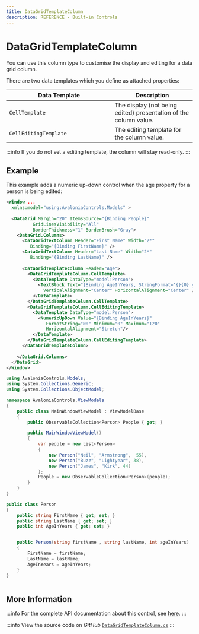```yaml
---
title: DataGridTemplateColumn
description: REFERENCE - Built-in Controls
---
```


# DataGridTemplateColumn

You can use this column type to customise the display and editing for a data grid column.

There are two data templates which you define as attached properties:

<table><thead><tr><th width="269">Data Template</th><th>Description</th></tr></thead><tbody><tr><td><code>CellTemplate</code> </td><td>The display (not being edited) presentation of the column value. </td></tr><tr><td><code>CellEditingTemplate</code> </td><td>The editing template for the column value.</td></tr></tbody></table>

:::info
If you do not set a editing template, the column will stay read-only.
:::

## Example

This example adds a numeric up-down control when the age property for a person is being edited:



```xml
<Window ...
  xmlns:model="using:AvaloniaControls.Models" >
  
  <DataGrid Margin="20" ItemsSource="{Binding People}"
          GridLinesVisibility="All"
          BorderThickness="1" BorderBrush="Gray">
    <DataGrid.Columns>
      <DataGridTextColumn Header="First Name" Width="2*"
         Binding="{Binding FirstName}" />
      <DataGridTextColumn Header="Last Name" Width="2*"
         Binding="{Binding LastName}" />
      
      <DataGridTemplateColumn Header="Age">
        <DataGridTemplateColumn.CellTemplate>
          <DataTemplate DataType="model:Person">
            <TextBlock Text="{Binding AgeInYears, StringFormat='{}{0} years'}" 
              VerticalAlignment="Center" HorizontalAlignment="Center" />
          </DataTemplate>
        </DataGridTemplateColumn.CellTemplate>
        <DataGridTemplateColumn.CellEditingTemplate>
          <DataTemplate DataType="model:Person">
            <NumericUpDown Value="{Binding AgeInYears}"  
               FormatString="N0" Minimum="0" Maximum="120"  
               HorizontalAlignment="Stretch"/>
          </DataTemplate>
        </DataGridTemplateColumn.CellEditingTemplate>
      </DataGridTemplateColumn>
    
    </DataGrid.Columns>
  </DataGrid>
</Window>
```


```csharp title='C# View Model'
using AvaloniaControls.Models;
using System.Collections.Generic;
using System.Collections.ObjectModel;

namespace AvaloniaControls.ViewModels
{
    public class MainWindowViewModel : ViewModelBase
    {
        public ObservableCollection<Person> People { get; }

        public MainWindowViewModel()
        {
            var people = new List<Person> 
            {
                new Person("Neil", "Armstrong",  55),
                new Person("Buzz", "Lightyear", 38),
                new Person("James", "Kirk", 44)
            };
            People = new ObservableCollection<Person>(people);
        }
    }
}
```


```csharp title='C# Item Class'
public class Person
{
    public string FirstName { get; set; }
    public string LastName { get; set; }
    public int AgeInYears { get; set; } 


    public Person(string firstName , string lastName, int ageInYears)
    {
        FirstName = firstName;
        LastName = lastName;
        AgeInYears = ageInYears;
    }
}
```



<img src='/img/gitbook-import/assets/grid4.gif' alt=''/>

## More Information

:::info
For the complete API documentation about this control, see [here](https://reference.avaloniaui.net/api/Avalonia.Controls/DataGridTemplateColumn/).
:::

:::info
View the source code on _GitHub_ [`DataGridTemplateColumn.cs`](https://github.com/AvaloniaUI/Avalonia.Controls.DataGrid/blob/master/src/Avalonia.Controls.DataGrid/DataGridTemplateColumn.cs)
:::
